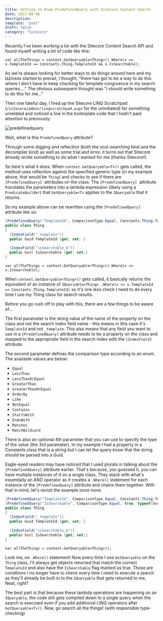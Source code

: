 ```yaml
---
title: Getting to Know PredefinedQuery with Sitecore Content Search
date: 2017-09-06
description: 
template: "post"
draft: false
category: "Sitecore"
---
```


Recently I've been working a lot with the Sitecore Content Search API and found myself writing a lot of code like this:

`var allTheThings = context.GetQueryable<Thing>().Where(x => x.TemplateId == Constants.Thing.TemplateId && x.IsSearchable);`

As we're always looking for better ways to do things around here and my laziness started to prevail, I thought, "there has got to be a way to do this where I don't have to keep checking for template congruence in my search queries…." The obvious subsequent thought was "I should write something to do this for me…"

Then one fateful day, I fired up the Sitecore LINQ Scratchpad (`/sitecore/admin/linqscratchpad.aspx` for the uninitiated) for something unrelated and noticed a line in the boilerplate code that I hadn't paid attention to previously:

![predefinedquery](/content/images/2018/04/predefinedquery.png)

Wait, what is this `PredefinedQuery` attribute?

Through some digging and reflection (both the soul-searching kind and the decompiler kind) as well as some trial and error, it turns out that Sitecore already wrote something to do what I wanted for me (thanks Sitecore!).

So here's what it does. When `context.GetQueryable<T>()` gets called, the method uses reflection against the specified generic type (in my example above, that would be `Thing`) and checks to see if there are `[PredefinedQuery]`  attributes on the class. The `[PredefinedQuery]`  attribute translates the parameters into a lambda expression (likely using a `PredicateBuilder`) that `GetQueryable<T>` applies to the `IQueryable` that it returns.

So my example above can be rewritten using the `[PredefinedQuery]`  attribute like so:

```csharp
[PredefinedQuery("TemplateId", ComparisonType.Equal, Constants.Thing.TemplateId, typeof(Guid))]
public class Thing
{
  [IndexField("_template")]
  public Guid TemplateId {get; set; }
  
  [IndexField("isSearchable_b")]
  public bool IsSearchable {get; set;}
}
```

`var allTheThings = context.GetQueryable<Thing>().Where(x => x.IsSearchable);`

When `context.GetQueryable<Thing>()` gets called, it basically returns the equivalent of an instance of `IQueryable<Thing> .Where(x => x.TemplateId == Constants.Thing.TemplateId)` so it's one less check I need to do every time I use my Thing class for search results.

Before you go rush off to play with this, there are a few things to be aware of…

The first parameter is the string value of the name of the property on the class and not the search index field name - this means in this case it's `TemplateId` and not `_template`. This also means that any field you want to use in a `[PredefinedQuery]` attribute needs to be a property on the class and mapped to the appropriate field in the search index with the `[IndexField]` attribute.

The second parameter defines the comparison type according to an enum. The available values are below:

* `Equal`
* `LessThan`
* `LessThanOrEqual`
* `GreaterThan`
* `GreaterThanOrEqual`
* `OrderBy`
* `Like`
* `NotEqual`
* `Contains`
* `StartsWith`
* `EndsWith`
* `Matches`
* `MatchWildcard`

There is also an optional 4th parameter that you can use to specify the type of the value (the 3rd parameter). In my example I had a property in a Constants class that is a string but I can let the query know that the string should be parsed into a Guid.

Eagle-eyed readers may have noticed that I used plurals in talking about the `[PredefinedQuery]` attribute earlier. That's because, you guessed it, you can have multiple instances of it on a single class. They stack with what's essentially an AND operator as it creates a `.Where()` statement for each instance of the `[PredefinedQuery]` attribute and chains them together. With that in mind, let's revisit the example once more.

```csharp
[PredefinedQuery("TemplateId", ComparisonType.Equal, Constants.Thing.TemplateId, typeof(Guid))]
[PredefinedQuery("IsSearchable", ComparisonType.Equal, true, typeof(bool))]
public class Thing
{
  [IndexField("_template")]
  public Guid TemplateId {get; set; }
  
  [IndexField("isSearchable_b")]
  public bool IsSearchable {get; set;}
}
```

`var allTheThings = context.GetQueryable<Thing>();`

Look ma, no `.Where()` statement! Now every time I use `GetQueryable` on the `Thing` class, I'll always get objects returned that match the correct `TemplateId` and also have the `IsSearchable` flag marked as true. Those are conditions I no longer have to check every time I need to execute a search as they'll already be built in to the `IQueryable` that gets returned to me. Neat, right?

The best part is that because these lambda operations are happening on an `IQueryable`, the code still gets compiled down to a single query when the search is executed even if you add additional LINQ operators after `GetQueryable<T>()`. Now, go search all the things! (with responsible type-checking)
